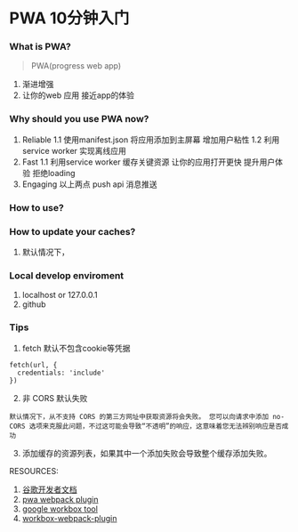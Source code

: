 # PWA 10分钟入门

### What is PWA?
> PWA(progress web app) 
1. 渐进增强
2. 让你的web 应用 接近app的体验

### Why should you use PWA now?
1. Reliable
  1.1 使用manifest.json 将应用添加到主屏幕 增加用户粘性
  1.2 利用service worker 实现离线应用
2. Fast
  1.1 利用service worker 缓存关键资源 让你的应用打开更快 提升用户体验 拒绝loading
3. Engaging
  以上两点
  push api 消息推送

### How to use?

### How to update your caches?
1. 默认情况下，

### Local develop enviroment
1. localhost or 127.0.0.1
2. github

### Tips
1. fetch 默认不包含cookie等凭据
```
fetch(url, {
  credentials: 'include'
})
```
2. 非 CORS 默认失败
```
默认情况下，从不支持 CORS 的第三方网址中获取资源将会失败。 您可以向请求中添加 no-CORS 选项来克服此问题，不过这可能会导致“不透明”的响应，这意味着您无法辨别响应是否成功
```
3. 添加缓存的资源列表，如果其中一个添加失败会导致整个缓存添加失败。


RESOURCES:
1. [谷歌开发者文档](https://developers.google.com/web/fundamentals/primers/service-workers/lifecycle)
2. [pwa webpack plugin](https://github.com/NekR/offline-plugin/blob/HEAD/docs/options.md)
3. [google workbox tool](https://developers.google.com/web/tools/workbox/)
4. [workbox-webpack-plugin](https://www.npmjs.com/package/workbox-webpack-plugin)
